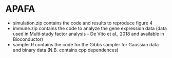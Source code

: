 # APAFA

- simulation.zip contains the code and results to reproduce figure 4
- immune.zip contains the code to analyze the gene expression data (data used in Multi‐study factor analysis - De Vito et al., 2018 and available in Bioconductor)
- sampler.R contains the code for the Gibbs sampler for Gaussian data and binary data (N.B. contains cpp dependences)
